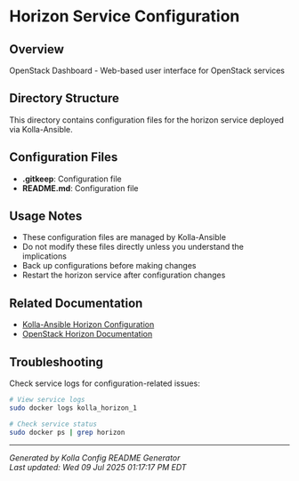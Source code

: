 # Horizon Service Configuration

## Overview
OpenStack Dashboard - Web-based user interface for OpenStack services

## Directory Structure
This directory contains configuration files for the horizon service deployed via Kolla-Ansible.

## Configuration Files

- **.gitkeep**: Configuration file
- **README.md**: Configuration file

## Usage Notes

- These configuration files are managed by Kolla-Ansible
- Do not modify these files directly unless you understand the implications
- Back up configurations before making changes
- Restart the horizon service after configuration changes

## Related Documentation

- [Kolla-Ansible Horizon Configuration](https://docs.openstack.org/kolla-ansible/latest/reference/)
- [OpenStack Horizon Documentation](https://docs.openstack.org/horizon/latest/)

## Troubleshooting

Check service logs for configuration-related issues:
```bash
# View service logs
sudo docker logs kolla_horizon_1

# Check service status
sudo docker ps | grep horizon
```

---
*Generated by Kolla Config README Generator*  
*Last updated: Wed 09 Jul 2025 01:17:17 PM EDT*
